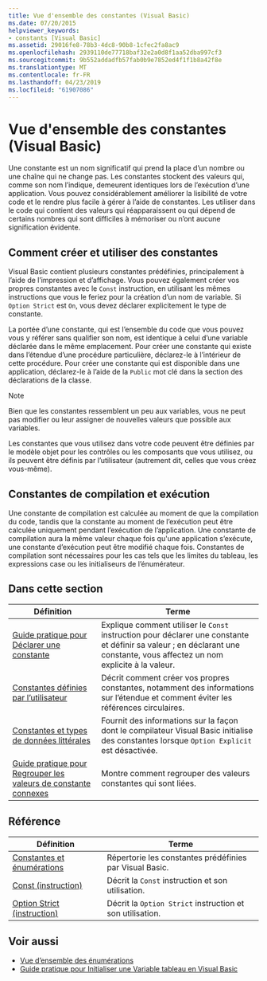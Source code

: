 ```yaml
---
title: Vue d'ensemble des constantes (Visual Basic)
ms.date: 07/20/2015
helpviewer_keywords:
- constants [Visual Basic]
ms.assetid: 29016fe8-78b3-4dc8-90b8-1cfec2fa8ac9
ms.openlocfilehash: 2939110de77718baf32e2a0d8f1aa52dba997cf3
ms.sourcegitcommit: 9b552addadfb57fab0b9e7852ed4f1f1b8a42f8e
ms.translationtype: MT
ms.contentlocale: fr-FR
ms.lasthandoff: 04/23/2019
ms.locfileid: "61907086"
---
```

# <a name="constants-overview-visual-basic"></a>Vue d'ensemble des constantes (Visual Basic)
Une constante est un nom significatif qui prend la place d’un nombre ou une chaîne qui ne change pas. Les constantes stockent des valeurs qui, comme son nom l’indique, demeurent identiques lors de l’exécution d’une application. Vous pouvez considérablement améliorer la lisibilité de votre code et le rendre plus facile à gérer à l’aide de constantes. Les utiliser dans le code qui contient des valeurs qui réapparaissent ou qui dépend de certains nombres qui sont difficiles à mémoriser ou n’ont aucune signification évidente.  
  
## <a name="how-to-create-and-use-constants"></a>Comment créer et utiliser des constantes  
 Visual Basic contient plusieurs constantes prédéfinies, principalement à l’aide de l’impression et d’affichage. Vous pouvez également créer vos propres constantes avec le `Const` instruction, en utilisant les mêmes instructions que vous le feriez pour la création d’un nom de variable. Si `Option Strict` est `On`, vous devez déclarer explicitement le type de constante.  
  
 La portée d’une constante, qui est l’ensemble du code que vous pouvez vous y référer sans qualifier son nom, est identique à celui d’une variable déclarée dans le même emplacement. Pour créer une constante qui existe dans l’étendue d’une procédure particulière, déclarez-le à l’intérieur de cette procédure. Pour créer une constante qui est disponible dans une application, déclarez-le à l’aide de la `Public` mot clé dans la section des déclarations de la classe.  
  
> [!NOTE]
>  Bien que les constantes ressemblent un peu aux variables, vous ne peut pas modifier ou leur assigner de nouvelles valeurs que possible aux variables.  
  
 Les constantes que vous utilisez dans votre code peuvent être définies par le modèle objet pour les contrôles ou les composants que vous utilisez, ou ils peuvent être définis par l’utilisateur (autrement dit, celles que vous créez vous-même).  
  
## <a name="compile-time-and-run-time-constants"></a>Constantes de compilation et exécution  
 Une constante de compilation est calculée au moment de que la compilation du code, tandis que la constante au moment de l’exécution peut être calculée uniquement pendant l’exécution de l’application. Une constante de compilation aura la même valeur chaque fois qu'une application s’exécute, une constante d’exécution peut être modifié chaque fois. Constantes de compilation sont nécessaires pour les cas tels que les limites du tableau, les expressions case ou les initialiseurs de l’énumérateur.  
  
## <a name="in-this-section"></a>Dans cette section  
  
|Définition|Terme|  
|---|---|  
|[Guide pratique pour Déclarer une constante](../../../../visual-basic/programming-guide/language-features/constants-enums/how-to-declare-a-constant.md)|Explique comment utiliser le `Const` instruction pour déclarer une constante et définir sa valeur ; en déclarant une constante, vous affectez un nom explicite à la valeur.|  
|[Constantes définies par l’utilisateur](../../../../visual-basic/programming-guide/language-features/constants-enums/user-defined-constants.md)|Décrit comment créer vos propres constantes, notamment des informations sur l’étendue et comment éviter les références circulaires.|  
|[Constantes et types de données littérales](../../../../visual-basic/programming-guide/language-features/constants-enums/constant-and-literal-data-types.md)|Fournit des informations sur la façon dont le compilateur Visual Basic initialise des constantes lorsque `Option Explicit` est désactivée.|  
|[Guide pratique pour Regrouper les valeurs de constante connexes](../../../../visual-basic/programming-guide/language-features/constants-enums/how-to-group-related-constant-values-together.md)|Montre comment regrouper des valeurs constantes qui sont liées.|  
  
## <a name="reference"></a>Référence  
  
|Définition|Terme|  
|---|---|  
|[Constantes et énumérations](../../../../visual-basic/language-reference/constants-and-enumerations.md)|Répertorie les constantes prédéfinies par Visual Basic.|  
|[Const (instruction)](../../../../visual-basic/language-reference/statements/const-statement.md)|Décrit la `Const` instruction et son utilisation.|  
|[Option Strict (instruction)](../../../../visual-basic/language-reference/statements/option-strict-statement.md)|Décrit la `Option Strict` instruction et son utilisation.|  
  
## <a name="see-also"></a>Voir aussi

- [Vue d’ensemble des énumérations](../../../../visual-basic/programming-guide/language-features/constants-enums/enumerations-overview.md)
- [Guide pratique pour Initialiser une Variable tableau en Visual Basic](../../../../visual-basic/programming-guide/language-features/arrays/how-to-initialize-an-array-variable.md)
